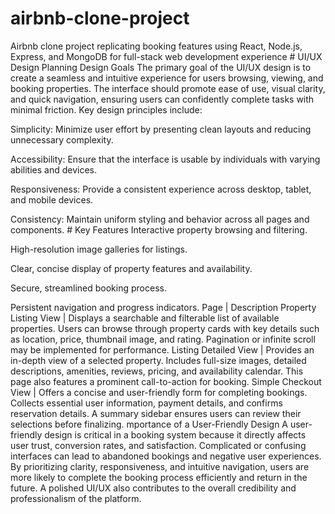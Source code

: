 # airbnb-clone-project
Airbnb clone project replicating booking features using React, Node.js, Express, and MongoDB for full-stack web development experience
    # UI/UX Design Planning
    Design Goals
The primary goal of the UI/UX design is to create a seamless and intuitive experience for users browsing, viewing, and booking properties. The interface should promote ease of use, visual clarity, and quick navigation, ensuring users can confidently complete tasks with minimal friction. Key design principles include:

Simplicity: Minimize user effort by presenting clean layouts and reducing unnecessary complexity.

Accessibility: Ensure that the interface is usable by individuals with varying abilities and devices.

Responsiveness: Provide a consistent experience across desktop, tablet, and mobile devices.

Consistency: Maintain uniform styling and behavior across all pages and components.
              #  Key Features
Interactive property browsing and filtering.

High-resolution image galleries for listings.

Clear, concise display of property features and availability.

Secure, streamlined booking process.

Persistent navigation and progress indicators.
Page | Description
Property Listing View | Displays a searchable and filterable list of available properties. Users can browse through property cards with key details such as location, price, thumbnail image, and rating. Pagination or infinite scroll may be implemented for performance.
Listing Detailed View | Provides an in-depth view of a selected property. Includes full-size images, detailed descriptions, amenities, reviews, pricing, and availability calendar. This page also features a prominent call-to-action for booking.
Simple Checkout View | Offers a concise and user-friendly form for completing bookings. Collects essential user information, payment details, and confirms reservation details. A summary sidebar ensures users can review their selections before finalizing.
mportance of a User-Friendly Design
A user-friendly design is critical in a booking system because it directly affects user trust, conversion rates, and satisfaction. Complicated or confusing interfaces can lead to abandoned bookings and negative user experiences. By prioritizing clarity, responsiveness, and intuitive navigation, users are more likely to complete the booking process efficiently and return in the future. A polished UI/UX also contributes to the overall credibility and professionalism of the platform.
